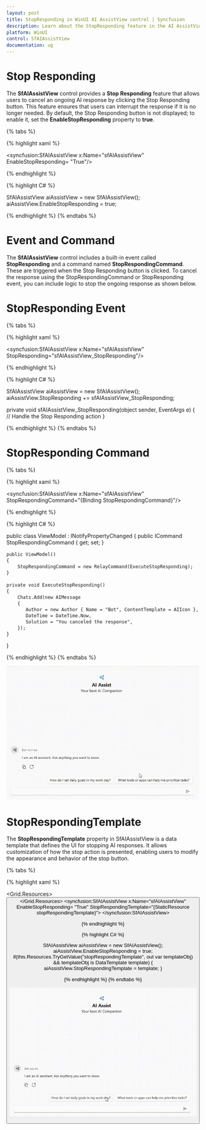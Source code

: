 ```yaml
---
layout: post
title: StopResponding in WinUI AI AssistView control | Syncfusion
description: Learn about the StopResponding feature in the AI AssistView control, which allows users to cancel AI processing or response generation in WinUI applications.
platform: WinUI
control: SfAIAssistView
documentation: ug
---
```


# Stop Responding

The **SfAIAssistView** control provides a **Stop Responding** feature that allows users to cancel an ongoing AI response by clicking the Stop Responding button. This feature ensures that users can interrupt the response if it is no longer needed. By default, the Stop Responding button is not displayed; to enable it, set the **EnableStopResponding** property to **true**.

{% tabs %}

{% highlight xaml %}

<Page
    x:Class="GettingStarted.MainPage"
    xmlns="http://schemas.microsoft.com/winfx/2006/xaml/presentation"
    xmlns:x="http://schemas.microsoft.com/winfx/2006/xaml"
    xmlns:local="using:GettingStarted"
    xmlns:d="http://schemas.microsoft.com/expression/blend/2008"
    xmlns:mc="http://schemas.openxmlformats.org/markup-compatibility/2006"
    xmlns:syncfusion="using:Syncfusion.UI.Xaml.Chat"
    mc:Ignorable="d"
    Background="{ThemeResource ApplicationPageBackgroundThemeBrush}">
    <Grid>
      <syncfusion:SfAIAssistView  x:Name="sfAIAssistView"
                                  EnableStopResponding= "True"/>
    </Grid>
</Page>

{% endhighlight %} 

{% highlight C# %}

SfAIAssistView aiAssistView = new SfAIAssistView();
aiAssistView.EnableStopResponding = true;

{% endhighlight %}
{% endtabs %}

# Event and Command

The **SfAIAssistView** control includes a built-in event called **StopResponding** and a command named **StopRespondingCommand**. These are triggered when the Stop Responding button is clicked. To cancel the response using the StopRespondingCommand or StopResponding event, you can include logic to stop the ongoing response as shown below.

# StopResponding Event

{% tabs %}

{% highlight xaml %}

<Page
    x:Class="GettingStarted.MainPage"
    xmlns="http://schemas.microsoft.com/winfx/2006/xaml/presentation"
    xmlns:x="http://schemas.microsoft.com/winfx/2006/xaml"
    xmlns:local="using:GettingStarted"
    xmlns:d="http://schemas.microsoft.com/expression/blend/2008"
    xmlns:mc="http://schemas.openxmlformats.org/markup-compatibility/2006"
    xmlns:syncfusion="using:Syncfusion.UI.Xaml.Chat"
    mc:Ignorable="d"
    Background="{ThemeResource ApplicationPageBackgroundThemeBrush}">
    <Grid>
      <syncfusion:SfAIAssistView  x:Name="sfAIAssistView"
                                  StopResponding="sfAIAssistView_StopResponding"/>
    </Grid>
</Page>

{% endhighlight %} 

{% highlight C# %}

SfAIAssistView aiAssistView = new SfAIAssistView();
aiAssistView.StopResponding += sfAIAssistView_StopResponding;

private void sfAIAssistView_StopResponding(object sender, EventArgs e)
{
    // Handle the Stop Responding action
}

{% endhighlight %}
{% endtabs %}

# StopResponding Command  

{% tabs %}

{% highlight xaml %}

<Page
    x:Class="GettingStarted.MainPage"
    xmlns="http://schemas.microsoft.com/winfx/2006/xaml/presentation"
    xmlns:x="http://schemas.microsoft.com/winfx/2006/xaml"
    xmlns:local="using:GettingStarted"
    xmlns:d="http://schemas.microsoft.com/expression/blend/2008"
    xmlns:mc="http://schemas.openxmlformats.org/markup-compatibility/2006"
    xmlns:syncfusion="using:Syncfusion.UI.Xaml.Chat"
    mc:Ignorable="d"
    Background="{ThemeResource ApplicationPageBackgroundThemeBrush}">
    <Grid>
      <syncfusion:SfAIAssistView  x:Name="sfAIAssistView"
                                  StopRespondingCommand="{Binding StopRespondingCommand}"/>
    </Grid>
</Page>

{% endhighlight %} 

{% highlight C# %}

public class ViewModel : INotifyPropertyChanged
{
    public ICommand StopRespondingCommand { get; set; }
  
    public ViewModel()
    {
        StopRespondingCommand = new RelayCommand(ExecuteStopResponding);
    }

    private void ExecuteStopResponding()
    {
        Chats.Add(new AIMessage
        {
           Author = new Author { Name = "Bot", ContentTemplate = AIIcon },
           DateTime = DateTime.Now,
           Solution = "You canceled the response",
        });
    }
}

{% endhighlight %}
{% endtabs %}

![StopResponding feature in WinUI SfAIAssistView control](aiassistview_images/winui_aiassistview_stopresponding.gif)

# StopRespondingTemplate

The **StopRespondingTemplate** property in SfAIAssistView is a data template that defines the UI for stopping AI responses. It allows customization of how the stop action is presented, enabling users to modify the appearance and behavior of the stop button.

{% tabs %}

{% highlight xaml %}

<Page
    x:Class="GettingStarted.MainPage"
    xmlns="http://schemas.microsoft.com/winfx/2006/xaml/presentation"
    xmlns:x="http://schemas.microsoft.com/winfx/2006/xaml"
    xmlns:local="using:GettingStarted"
    xmlns:d="http://schemas.microsoft.com/expression/blend/2008"
    xmlns:mc="http://schemas.openxmlformats.org/markup-compatibility/2006"
    xmlns:syncfusion="using:Syncfusion.UI.Xaml.Chat"
    mc:Ignorable="d"
    Background="{ThemeResource ApplicationPageBackgroundThemeBrush}">
    <Grid>
       <Grid.Resources>
                  <DataTemplate x:Key="stopRespondingTemplate">
            <Grid Background="Transparent">
                <Button Content="Stop AI" Background="Red" Foreground="White" FontSize="14" CornerRadius="5" HorizontalAlignment="Center" 
                 VerticalAlignment="Center" Click="StopResponding" Command="{Binding ElementName=sfAIAssistView, Path=StopRespondingCommand}"/>
            </Grid>
        </DataTemplate>
       </Grid.Resources>
      <syncfusion:SfAIAssistView  x:Name="sfAIAssistView"
                                  EnableStopResponding= "True"
                                  StopRespondingTemplate="{StaticResource stopRespondingTemplate}">
      </syncfusion:SfAIAssistView>
    </Grid>
</Page>

{% endhighlight %} 

{% highlight C# %}

SfAIAssistView aiAssistView = new SfAIAssistView();
aiAssistView.EnableStopResponding = true;
if(this.Resources.TryGetValue("stopRespondingTemplate", out var templateObj) && templateObj is DataTemplate template)
{
     aiAssistView.StopRespondingTemplate = template;
}

{% endhighlight %}
{% endtabs %}

![StopRespondingTemplate feature in WinUI SfAIAssistView control](aiassistview_images/winui_aiassistview_stopresponding_template.gif)